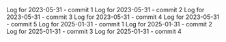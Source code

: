 Log for 2023-05-31 - commit 1
Log for 2023-05-31 - commit 2
Log for 2023-05-31 - commit 3
Log for 2023-05-31 - commit 4
Log for 2023-05-31 - commit 5
Log for 2025-01-31 - commit 1
Log for 2025-01-31 - commit 2
Log for 2025-01-31 - commit 3
Log for 2025-01-31 - commit 4
